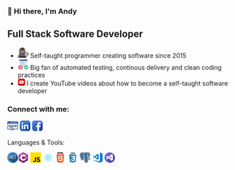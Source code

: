 ### 👋 Hi there, I'm Andy

## Full Stack Software Developer

- ![software engineer icon](images/software-engineer.png) Self-taught programmer creating software since 2015
- ![testing code icon](images/testing.png) Big fan of automated testing, continous delivery and clean coding practices
- ![youtube icon](images/youtube.png) I create YouTube videos about how to become a self-taught software developer

### Connect with me:

[![website link](images/internet.png)](https://andysterkowitz.com)
[![linkedin profile url](images/linkedin.png)](https://www.linkedin.com/in/andrewsterkowitz/)
[![facebook profile url](images/facebook.png)](https://www.linkedin.com/in/andrewsterkowitz/)

Languages & Tools:

<img align="left" alt="JavaScript" width="24px" src="images/dot-net.webp" />

![c sharp icon](images/c_sharp.png)
![javascript](images/js.png)
![react icon](images/react.png)
![html](images/html_5.png)
![css](images/css.png)
![postgres icon](images/postgre.png)
![visual studio code](images/visual_studio_code.png)
![visual studio icon](images/visual_studio.png)
